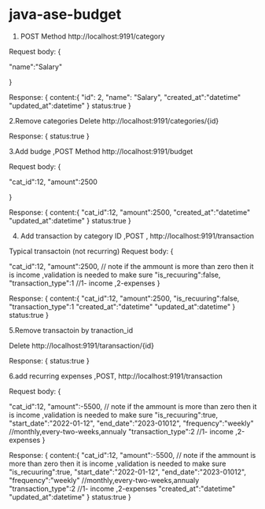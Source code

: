 # java-ase-budget

1. POST Method    http://localhost:9191/category

Request body:
{

"name":"Salary"

}

Response:
{
content:{
    "id": 2,
    "name": "Salary",
    "created_at":"datetime"
    "updated_at":datetime"
}
status:true
}




2.Remove categories  Delete  http://localhost:9191/categories/{id}

Response:
{
   status:true
}



3.Add budge ,POST Method    http://localhost:9191/budget

Request body:
{

"cat_id":12,
"amount":2500

}

Response:
{
content:{
   "cat_id":12,
  "amount":2500,
  "created_at":"datetime"
 "updated_at":datetime"
}
status:true
}


4. Add transaction by category ID ,POST , http://localhost:9191/transaction

Typical transactoin (not recurring)
Request body:
{

"cat_id":12,
"amount":2500,   // note if the ammount is more than zero then it is income ,validation is needed to make sure 
"is_recuuring":false,
"transaction_type":1 //1- income ,2-expenses 
}

Response:
{
content:{
   "cat_id":12,
  "amount":2500,
  "is_recuuring":false,
  "transaction_type":1
  "created_at":"datetime"
 "updated_at":datetime"
}
status:true
}


5.Remove transactoin by tranaction_id

Delete  http://localhost:9191/taransaction/{id}

Response:
{
   status:true
}

6.add recurring expenses ,POST, http://localhost:9191/transaction

Request body:
{

"cat_id":12,
"amount":-5500,   // note if the ammount is more than zero then it is income ,validation is needed to make sure 
"is_recuuring":true,
"start_date":"2022-01-12",
"end_date":"2023-01012",
"frequency":"weekly" //monthly,every-two-weeks,annualy
"transaction_type":2 //1- income ,2-expenses 
}

Response:
{
content:{
   "cat_id":12,
"amount":-5500,   // note if the ammount is more than zero then it is income ,validation is needed to make sure 
"is_recuuring":true,
"start_date":"2022-01-12",
"end_date":"2023-01012",
"frequency":"weekly" //monthly,every-two-weeks,annualy
"transaction_type":2 //1- income ,2-expenses 
 "created_at":"datetime"
 "updated_at":datetime"
}
status:true
}


